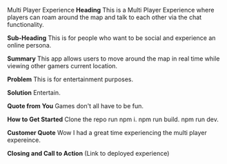 Multi Player Experience
**Heading**
This is a Multi Player Experience where players can roam around the map and talk to each other via the chat functionality.

**Sub-Heading**
This is for people who want to be social and experience an online persona.

**Summary**
This app allows users to move around the map in real time while viewing other gamers current location.

**Problem**
This is for entertainment purposes.

**Solution**
Entertain.

**Quote from You**
Games don't all have to be fun.

**How to Get Started**
Clone the repo run npm i. npm run build. npm run dev.

**Customer Quote**
Wow I had a great time experiencing the multi player expereince.

**Closing and Call to Action**
(Link to deployed experience)
